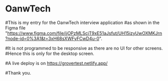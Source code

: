 # OanwTech
#This is my entry for the OanwTech interview application
#as shown in the Figma file "https://www.figma.com/file/jjOPzMLScjT9xE51aJsfut/UH15izyUwOXMKJrn?node-id=0%3A1&t=3xH68sXWFyFCwD4u-0".

#It is not programmed to be responsive as there are no UI for other screens.
#Hence this is only for the desktop screen.

#A live deploy is on https://grovertest.netlify.app/

#Thank you.

